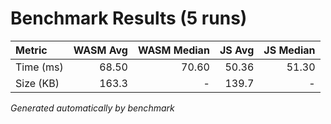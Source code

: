 # Benchmark Results (5 runs)

| Metric     | WASM Avg | WASM Median | JS Avg | JS Median |
|:---------- |---------:|------------:|-------:|----------:|
| Time (ms)  |   68.50 |     70.60 |   50.36 |     51.30 |
| Size (KB)  |  163.3 | -          |  139.7 | -          |

*Generated automatically by benchmark*